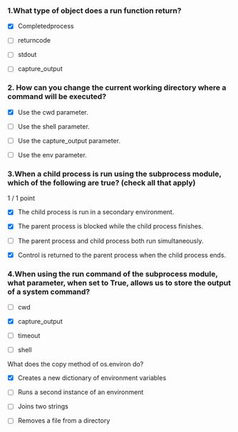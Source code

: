 ### 1.What type of object does a run function return?

- [x] Completedprocess

- [ ] returncode

- [ ] stdout

- [ ] capture_output

### 2. How can you change the current working directory where a command will be executed?

- [x] Use the cwd parameter.

- [ ] Use the shell parameter.

- [ ] Use the capture_output parameter.

- [ ] Use the env parameter.

### 3.When a child process is run using the subprocess module, which of the following are true? (check all that apply)

1 / 1 point

- [x] The child process is run in a secondary environment.

- [x] The parent process is blocked while the child process finishes.

- [ ] The parent process and child process both run simultaneously.

- [x] Control is returned to the parent process when the child process ends.

### 4.When using the run command of the subprocess module, what parameter, when set to True, allows us to store the output of a system command?

- [ ] cwd

- [x] capture_output

- [ ] timeout

- [ ] shell

What does the copy method of os.environ do?

- [x] Creates a new dictionary of environment variables

- [ ] Runs a second instance of an environment

- [ ] Joins two strings

- [ ] Removes a file from a directory
